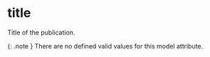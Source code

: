 # title
Title of the publication.


{: .note }
There are no defined valid values for this model attribute.

